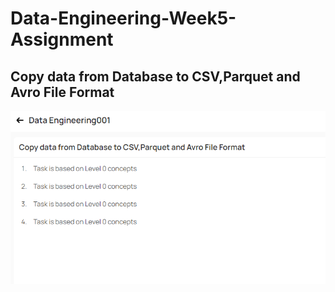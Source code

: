 # Data-Engineering-Week5-Assignment

## Copy data from Database to CSV,Parquet and Avro File Format




![assignment.png](assignment.png)